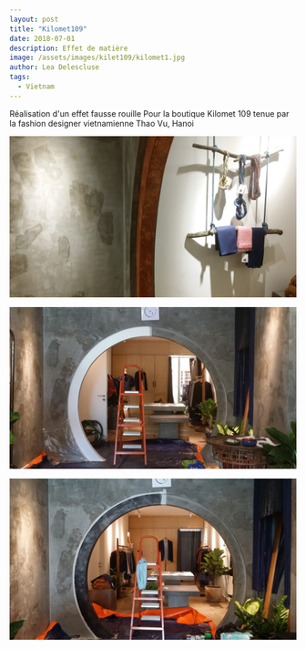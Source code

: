 ```yaml
---
layout: post
title: "Kilomet109"
date: 2018-07-01
description: Effet de matière
image: /assets/images/kilet109/kilomet1.jpg
author: Lea Delescluse
tags:
  - Vietnam
---
```

Réalisation d'un effet fausse rouille 
Pour la boutique Kilomet 109 tenue par la fashion designer vietnamienne Thao Vu, Hanoi

![Placeholder](/assets/images/kilomet109/kilomet2.jpg)

![Placeholder](/assets/images/kilomet109/kilomet3.jpg)

![Placeholder](/assets/images/kilomet109/kilomet4.jpg)
